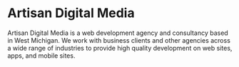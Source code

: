 # Artisan Digital Media

Artisan Digital Media is a web development agency and consultancy based in West Michigan. We work with business clients and other agencies across a wide range of industries to provide high quality development on web sites, apps, and mobile sites.

